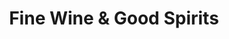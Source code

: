 ---
title: "Fine Wine & Good Spirits"
url: /allentown/fine-wine-und-good-spirits-airport-road/
shop: Spirituosen
---